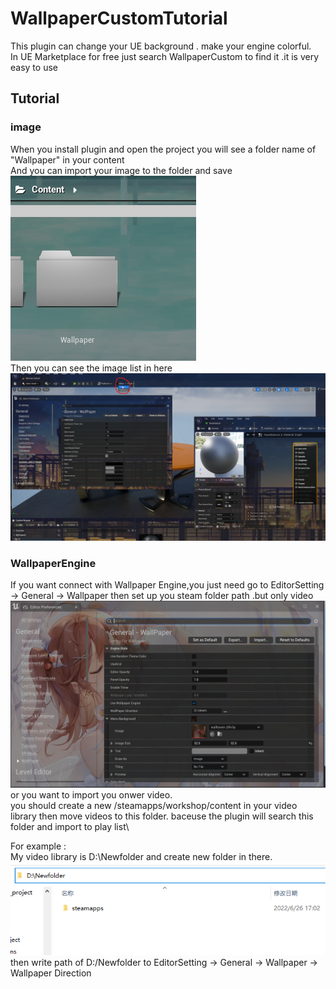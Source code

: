 # WallpaperCustomTutorial
This plugin can change your UE background . make your engine colorful. \
In UE Marketplace for free just search WallpaperCustom to find it .it is very easy to use 
## Tutorial
### image
When you install plugin and open the project you will see a folder name of "Wallpaper" in your content \
And you can import your image to the folder and save \
<img src="图片3.png"> \
Then you can see the image list in here \
<img src="Screenshot 2022-06-26 162116.png"> 
### WallpaperEngine
If you want connect with Wallpaper Engine,you just need go to EditorSetting -> General -> Wallpaper
then set up you steam folder path .but only video\
<img src="Screenshot 2022-06-26 163354.png"> \
or you want to import you onwer video. \
you should create a new  /steamapps/workshop/content in your video library then move videos to this folder. baceuse the plugin will search this folder and import to play list\

For example : \
My video library is D:\Newfolder and create new folder in there. 
<img src="Screenshot 2022-06-26 170518.png"> \
then write path of D:/Newfolder to EditorSetting -> General -> Wallpaper -> Wallpaper Direction
